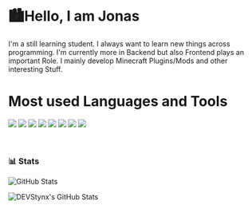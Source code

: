 # 🏙️Hello, I am Jonas

  

I'm a still learning student. I always want to learn new things across programming. I'm currently more in Backend but also Frontend plays an important Role. I mainly develop Minecraft Plugins/Mods and other interesting Stuff.

# Most used Languages and Tools
<p  dir="auto"><a  target="_blank"  rel="noopener noreferrer nofollow"  href="https://camo.githubusercontent.com/3e847197135650693a0bcf2a437d6ac42828ca1604c27f6cb5d9e2b777276147/68747470733a2f2f696d672e736869656c64732e696f2f62616467652f2d48544d4c2d626c75653f7374796c653d666f722d7468652d6261646765266c6f676f3d68746d6c35266c6f676f436f6c6f723d7768697465"><img  src="https://camo.githubusercontent.com/3e847197135650693a0bcf2a437d6ac42828ca1604c27f6cb5d9e2b777276147/68747470733a2f2f696d672e736869656c64732e696f2f62616467652f2d48544d4c2d626c75653f7374796c653d666f722d7468652d6261646765266c6f676f3d68746d6c35266c6f676f436f6c6f723d7768697465"  data-canonical-src="https://img.shields.io/badge/-HTML-blue?style=for-the-badge&amp;logo=html5&amp;logoColor=white"  style="max-width: 100%;"></a>  <a  target="_blank"  rel="noopener noreferrer nofollow"  href="https://camo.githubusercontent.com/c4954076bd411d04bbdedec69a7d768aedb498801b6b1380cd46466769308102/68747470733a2f2f696d672e736869656c64732e696f2f62616467652f2d4353532d626c75653f7374796c653d666f722d7468652d6261646765266c6f676f3d43535333266c6f676f436f6c6f723d7768697465"><img  src="https://camo.githubusercontent.com/c4954076bd411d04bbdedec69a7d768aedb498801b6b1380cd46466769308102/68747470733a2f2f696d672e736869656c64732e696f2f62616467652f2d4353532d626c75653f7374796c653d666f722d7468652d6261646765266c6f676f3d43535333266c6f676f436f6c6f723d7768697465"  data-canonical-src="https://img.shields.io/badge/-CSS-blue?style=for-the-badge&amp;logo=CSS3&amp;logoColor=white"  style="max-width: 100%;"></a>  <a  target="_blank"  rel="noopener noreferrer nofollow"  href="https://camo.githubusercontent.com/a947ffb7b973d421851527d56a98e3bdf8d496e1ec8943a60b7496252d327685/68747470733a2f2f696d672e736869656c64732e696f2f62616467652f2d4a6176617363726970742d626c75653f7374796c653d666f722d7468652d6261646765266c6f676f3d6a617661736372697074266c6f676f436f6c6f723d7768697465"><img  src="https://camo.githubusercontent.com/a947ffb7b973d421851527d56a98e3bdf8d496e1ec8943a60b7496252d327685/68747470733a2f2f696d672e736869656c64732e696f2f62616467652f2d4a6176617363726970742d626c75653f7374796c653d666f722d7468652d6261646765266c6f676f3d6a617661736372697074266c6f676f436f6c6f723d7768697465"  data-canonical-src="https://img.shields.io/badge/-Javascript-blue?style=for-the-badge&amp;logo=javascript&amp;logoColor=white"  style="max-width: 100%;"></a>  <a  target="_blank"  rel="noopener noreferrer nofollow"  href="https://camo.githubusercontent.com/a522f1464ab5ff1959e98e7d2f6119fecf1dff0d17f4377055a26d774141439a/68747470733a2f2f696d672e736869656c64732e696f2f62616467652f2d4a6176612d626c75653f7374796c653d666f722d7468652d6261646765266c6f676f3d6a617661266c6f676f436f6c6f723d7768697465"><img  src="https://camo.githubusercontent.com/a522f1464ab5ff1959e98e7d2f6119fecf1dff0d17f4377055a26d774141439a/68747470733a2f2f696d672e736869656c64732e696f2f62616467652f2d4a6176612d626c75653f7374796c653d666f722d7468652d6261646765266c6f676f3d6a617661266c6f676f436f6c6f723d7768697465"  data-canonical-src="https://img.shields.io/badge/-Java-blue?style=for-the-badge&amp;logo=java&amp;logoColor=white"  style="max-width: 100%;"></a>  <a  target="_blank"  rel="noopener noreferrer nofollow"  href="https://camo.githubusercontent.com/3ac8ef992e913a076ef1840f7ed6a63d69bb80ac0b63bf987e37684180c77fd1/68747470733a2f2f696d672e736869656c64732e696f2f62616467652f2d53514c2d626c75653f7374796c653d666f722d7468652d6261646765266c6f676f3d4d5953514c266c6f676f436f6c6f723d7768697465"><img  src="https://camo.githubusercontent.com/3ac8ef992e913a076ef1840f7ed6a63d69bb80ac0b63bf987e37684180c77fd1/68747470733a2f2f696d672e736869656c64732e696f2f62616467652f2d53514c2d626c75653f7374796c653d666f722d7468652d6261646765266c6f676f3d4d5953514c266c6f676f436f6c6f723d7768697465"  data-canonical-src="https://img.shields.io/badge/-SQL-blue?style=for-the-badge&amp;logo=MYSQL&amp;logoColor=white"  style="max-width: 100%;"></a>  <a  target="_blank"  rel="noopener noreferrer nofollow"  href="https://camo.githubusercontent.com/00ba3d40bf6b288010a071ef5af6ae76852b5869f9224803cc1783380d49bb5f/68747470733a2f2f696d672e736869656c64732e696f2f62616467652f2d4d61726b646f776e2d626c75653f7374796c653d666f722d7468652d6261646765266c6f676f3d4d61726b646f776e266c6f676f436f6c6f723d7768697465"><img  src="https://camo.githubusercontent.com/00ba3d40bf6b288010a071ef5af6ae76852b5869f9224803cc1783380d49bb5f/68747470733a2f2f696d672e736869656c64732e696f2f62616467652f2d4d61726b646f776e2d626c75653f7374796c653d666f722d7468652d6261646765266c6f676f3d4d61726b646f776e266c6f676f436f6c6f723d7768697465"  data-canonical-src="https://img.shields.io/badge/-Markdown-blue?style=for-the-badge&amp;logo=Markdown&amp;logoColor=white"  style="max-width: 100%;"></a>  <a  target="_blank"  rel="noopener noreferrer nofollow"  href="https://camo.githubusercontent.com/9dff08fc00e6ca07c2768ea04e98381e3567089cfab1ea7d0c63cddef9990568/68747470733a2f2f696d672e736869656c64732e696f2f62616467652f2d4a534f4e2d626c75653f7374796c653d666f722d7468652d6261646765266c6f676f3d4a534f4e266c6f676f436f6c6f723d7768697465"><img  src="https://camo.githubusercontent.com/9dff08fc00e6ca07c2768ea04e98381e3567089cfab1ea7d0c63cddef9990568/68747470733a2f2f696d672e736869656c64732e696f2f62616467652f2d4a534f4e2d626c75653f7374796c653d666f722d7468652d6261646765266c6f676f3d4a534f4e266c6f676f436f6c6f723d7768697465"  data-canonical-src="https://img.shields.io/badge/-JSON-blue?style=for-the-badge&amp;logo=JSON&amp;logoColor=white"  style="max-width: 100%;"></a>  <a  target="_blank"  rel="noopener noreferrer nofollow"  href="https://camo.githubusercontent.com/6bda5980c3edd3fb0017f76b2457707cb2a99ae06b921b8ff8b109140d0a1342/68747470733a2f2f696d672e736869656c64732e696f2f62616467652f2d4769742d626c75653f7374796c653d666f722d7468652d6261646765266c6f676f3d476974266c6f676f436f6c6f723d7768697465"><img  src="https://camo.githubusercontent.com/6bda5980c3edd3fb0017f76b2457707cb2a99ae06b921b8ff8b109140d0a1342/68747470733a2f2f696d672e736869656c64732e696f2f62616467652f2d4769742d626c75653f7374796c653d666f722d7468652d6261646765266c6f676f3d476974266c6f676f436f6c6f723d7768697465"  data-canonical-src="https://img.shields.io/badge/-Git-blue?style=for-the-badge&amp;logo=Git&amp;logoColor=white"  style="max-width: 100%;"></a>

<br></p>

### 📊 Stats
![GitHub Stats](https://github-readme-stats.vercel.app/api?username=DEVStynx&theme=dark&show_icons=true&hide_border=true&count_private=true)

<img src="https://github-readme-stats.vercel.app/api/top-langs/?username=DEVStynx&theme=dark&show_icons=true&hide_border=true&layout=compact" alt="DEVStynx's GitHub Stats" />
